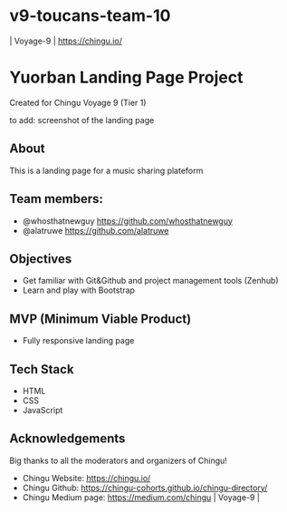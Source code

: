 # v9-toucans-team-10
 | Voyage-9 | https://chingu.io/

# Yuorban Landing Page Project


Created for Chingu Voyage 9 (Tier 1)

to add: screenshot of the landing page

## About
This is a landing page for a music sharing plateform

## Team members:
* @whosthatnewguy https://github.com/whosthatnewguy
* @alatruwe https://github.com/alatruwe

## Objectives

* Get familiar with Git&Github and project management tools (Zenhub)
* Learn and play with Bootstrap

## MVP (Minimum Viable Product)
* Fully responsive landing page

## Tech Stack
* HTML
* CSS
* JavaScript

## Acknowledgements
Big thanks to all the moderators and organizers of Chingu!
* Chingu Website: https://chingu.io/
* Chingu Github: https://chingu-cohorts.github.io/chingu-directory/
* Chingu Medium page: https://medium.com/chingu
| Voyage-9 |
